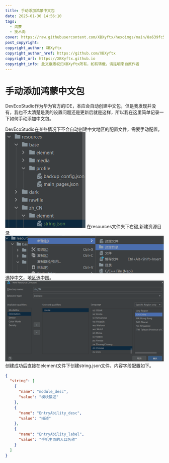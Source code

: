 ```yaml
---
title: 手动添加鸿蒙中文包
date: 2025-01-30 14:56:10
tags:
  - 鸿蒙
  - 技术向
cover: https://raw.githubusercontent.com/XBXyftx/hexoimgs/main/8a639fc584cf1fe0b50a0222f3ca921.png
post_copyright:
copyright_author: XBXyftx
copyright_author_href: https://github.com/XBXyftx
copyright_url: https://XBXyftx.github.io
copyright_info: 此文章版权归XBXyftx所有，如有转载，请註明来自原作者
---
```


# 手动添加鸿蒙中文包

DevEcoStudio作为华为官方的IDE，本应会自动创建中文包，但是我发现并没有，我也不太清楚是我的设置问题还是更新后就是这样，所以我在这里简单记录一下如何手动添加中文包。

DevEcoStudio在某些情况下不会自动创建中文地区的配置文件，需要手动配置。
![1](https://raw.githubusercontent.com/XBXyftx/hexoimgs/main/20250130150238.png)
在resources文件夹下右键,新建资源目录
![1](https://raw.githubusercontent.com/XBXyftx/hexoimgs/main/20250130150313.png)
选择中文，地区选中国。
![1](https://raw.githubusercontent.com/XBXyftx/hexoimgs/main/20250130150330.png)
创建成功后直接在element文件下创建string.json文件，内容字段配置如下。

```json
{
  "string": [
    {
      "name": "module_desc",
      "value": "模块描述"
    },
    {
      "name": "EntryAbility_desc",
      "value": "描述"
    },
    {
      "name": "EntryAbility_label",
      "value": "手机主页的入口名称"
    }
  ]
}
```
